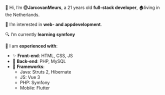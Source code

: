 👋 Hi, I’m **@JarcovanMeurs**, a 21 years old **full-stack developer**, 🏠living in the Netherlands. 

👀 I’m interested in **web- and appdevelopment**.

🔍 I’m currently **learning symfony**

🌱 I am **experienced with**:
- ✨ **Front-end**: HTML, CSS, JS
- 🙈 **Back-end**: PHP, MySQL
- 🔨 **Frameworks**:
  - Java: Struts 2, Hibernate
  - JS: Vue 3
  - PHP: Symfony
  - Mobile: Flutter

<!---
JarcovanMeurs/JarcovanMeurs is a ✨ special ✨ repository because its `README.md` (this file) appears on your GitHub profile.
You can click the Preview link to take a look at your changes.
--->
